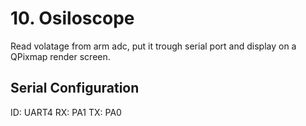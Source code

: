 # 10. Osiloscope
Read volatage from arm adc, put it trough serial port and display on a QPixmap render screen.
## Serial Configuration
ID: UART4
RX: PA1
TX: PA0
